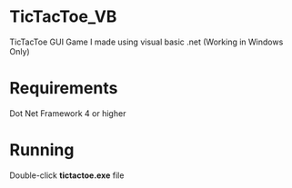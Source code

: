 # TicTacToe_VB
TicTacToe GUI Game I made using visual basic .net (Working in Windows Only)

# Requirements
Dot Net Framework 4 or higher

# Running
Double-click **tictactoe.exe** file
